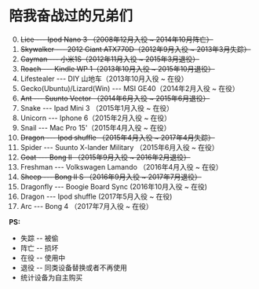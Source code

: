 陪我奋战过的兄弟们
===
0. ~~Lice --- Ipod Nano 3 （2008年12月入役 ~ 2014年10月阵亡）~~
1. ~~Skywalker --- 2012 Giant ATX770D（2012年9月入役 ~ 2013年3月失踪）~~
1. ~~Cayman --- 小米1S（2012年11月入役 ~ 2015年3月退役）~~
2. ~~Roach --- Kindle WP 1（2013年10月入役 ~ 2015年10月退役）~~
3. Lifestealer --- DIY 山地车（2013年10月入役 ~ 在役）
3. Gecko(Ubuntu)/Lizard(Win) --- MSI GE40（2014年2月入役 ~ 在役）
4. ~~Ant --- Suunto Vector （2014年6月入役 ~ 2015年6月退役）~~
4. Snake --- Ipad Mini 3 （2015年1月入役 ~ 在役）
5. Unicorn --- Iphone 6（2015年2月入役 ~ 在役）
6. Snail --- Mac Pro 15'（2015年4月入役 ~ 在役）
8. ~~Dragon --- Ipod shuffle （2015年4月入役 ~ 2017年4月失踪）~~
7. Spider --- Suunto X-lander Military （2015年6月入役 ~ 在役）
7. ~~Goat --- Bong II （2015年9月入役 ~ 2016年2月退役）~~
8. Freshman --- Volkswagen Lamando （2016年4月入役 ~ 在役）
9. ~~Sheep --- Bong II S （2016年9月入役 ~ 2017年7月退役）~~
10. Dragonfly --- Boogie Board Sync (2016年10月入役 ~ 在役)
11. Dragon --- Ipod shuffle (2017年5月入役 ~ 在役)
12. Arc --- Bong 4 （2017年7月入役 ~ 在役）

**PS:**
+ 失踪 -- 被偷
+ 阵亡 -- 损坏
+ 在役 -- 使用中
+ 退役 -- 同类设备替换或者不再使用
+ 统计设备为自主购买

